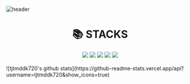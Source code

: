 ![header](https://capsule-render.vercel.app/api?type=waving&height=350&section=header&text=Welcome-nl-&desc=Seo%20SeungA's%20Github&descSize=25&fontSize=90&descAlign=70&fontAlignY=45&animation=blink&color=c7d3ef)
<br/> 
<div align=center><h1>📚 STACKS</h1></div>
<div align=center>
<img src="https://img.shields.io/badge/java-007396?style=for-the-badge&logo=java&logoColor=white">
<img src="https://img.shields.io/badge/mysql-4479A1?style=for-the-badge&logo=mysql&logoColor=white">
<img src="https://img.shields.io/badge/spring-6DB33F?style=for-the-badge&logo=spring&logoColor=white">
<img src="https://img.shields.io/badge/springboot-6DB33F?style=for-the-badge&logo=springboot&logoColor=white">
<img src="https://img.shields.io/badge/aws-232F3E?style=for-the-badge&logo=aws&logoColor=white">
</div>
<br/> 
![tjtmddk720's github stats](https://github-readme-stats.vercel.app/api?username=tjtmddk720&show_icons=true)

